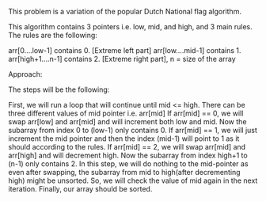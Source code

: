 This problem is a variation of the popular Dutch National flag algorithm.

This algorithm contains 3 pointers i.e. low, mid, and high, and 3 main rules. The rules are the following:

arr[0….low-1] contains 0. [Extreme left part]
arr[low….mid-1] contains 1.
arr[high+1….n-1] contains 2. [Extreme right part], n = size of the array

Approach:

The steps will be the following:

First, we will run a loop that will continue until mid <= high.
There can be three different values of mid pointer i.e. arr[mid]
If arr[mid] == 0, we will swap arr[low] and arr[mid] and will increment both low and mid. Now the subarray from index 0 to (low-1) only contains 0.
If arr[mid] == 1, we will just increment the mid pointer and then the index (mid-1) will point to 1 as it should according to the rules.
If arr[mid] == 2, we will swap arr[mid] and arr[high] and will decrement high. Now the subarray from index high+1 to (n-1) only contains 2.
In this step, we will do nothing to the mid-pointer as even after swapping, the subarray from mid to high(after decrementing high) might be unsorted. So, we will check the value of mid again in the next iteration.
Finally, our array should be sorted.
